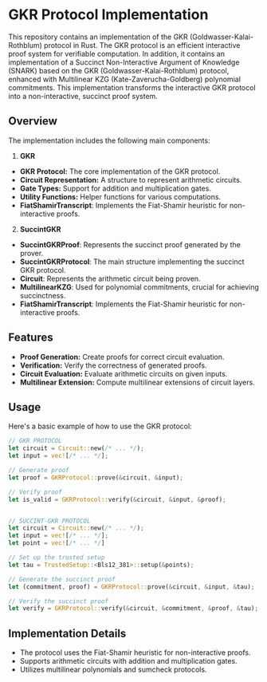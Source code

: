 # GKR Protocol Implementation
This repository contains an implementation of the GKR (Goldwasser-Kalai-Rothblum) protocol in Rust. The GKR protocol is an efficient interactive proof system for verifiable computation. In addition, it contains an implementation of a Succinct Non-Interactive Argument of Knowledge (SNARK) based on the GKR (Goldwasser-Kalai-Rothblum) protocol, enhanced with Multilinear KZG (Kate-Zaverucha-Goldberg) polynomial commitments. This implementation transforms the interactive GKR protocol into a non-interactive, succinct proof system.

## Overview
The implementation includes the following main components:
1. **GKR**
- **GKR Protocol:** The core implementation of the GKR protocol.
- **Circuit Representation:** A structure to represent arithmetic circuits.
- **Gate Types:** Support for addition and multiplication gates.
- **Utility Functions:** Helper functions for various computations.
- __FiatShamirTranscript__: Implements the Fiat-Shamir heuristic for non-interactive proofs.

2. **SuccintGKR**
- __SuccintGKRProof__: Represents the succinct proof generated by the prover.
- __SuccintGKRProtocol__: The main structure implementing the succinct GKR protocol.
- __Circuit__: Represents the arithmetic circuit being proven.
- __MultilinearKZG__: Used for polynomial commitments, crucial for achieving succinctness.
- __FiatShamirTranscript__: Implements the Fiat-Shamir heuristic for non-interactive proofs.

## Features

- **Proof Generation:** Create proofs for correct circuit evaluation.
- **Verification:** Verify the correctness of generated proofs.
- **Circuit Evaluation:** Evaluate arithmetic circuits on given inputs.
- **Multilinear Extension:** Compute multilinear extensions of circuit layers.


## Usage
Here's a basic example of how to use the GKR protocol:
```rs
// GKR PROTOCOL
let circuit = Circuit::new(/* ... */);
let input = vec![/* ... */];

// Generate proof
let proof = GKRProtocol::prove(&circuit, &input);

// Verify proof
let is_valid = GKRProtocol::verify(&circuit, &input, &proof);


// SUCCINT-GKR PROTOCOL
let circuit = Circuit::new(/* ... */);
let input = vec![/* ... */];
let point = vec![/* ... */]

// Set up the trusted setup
let tau = TrustedSetup::<Bls12_381>::setup(&points);

// Generate the succinct proof
let (commitment, proof) = GKRProtocol::prove(&circuit, &input, &tau);

// Verify the succinct proof
let verify = GKRProtocol::verify(&circuit, &commitment, &proof, &tau);
```

## Implementation Details

- The protocol uses the Fiat-Shamir heuristic for non-interactive proofs.
- Supports arithmetic circuits with addition and multiplication gates.
- Utilizes multilinear polynomials and sumcheck protocols.
